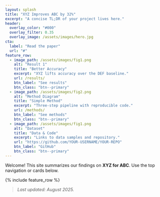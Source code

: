 ```yaml
---
layout: splash
title: "XYZ Improves ABC by 32%"
excerpt: "A concise TL;DR of your project lives here."
header:
  overlay_color: "#000"
  overlay_filter: 0.35
  overlay_image: /assets/images/hero.jpg
cta:
  label: "Read the paper"
  url: "#"
feature_row:
  - image_path: /assets/images/fig1.png
    alt: "Result 1"
    title: "Better Accuracy"
    excerpt: "XYZ lifts accuracy over the DEF baseline."
    url: /results/
    btn_label: "See results"
    btn_class: "btn--primary"
  - image_path: /assets/images/fig2.png
    alt: "Method Diagram"
    title: "Simple Method"
    excerpt: "Three-step pipeline with reproducible code."
    url: /methods/
    btn_label: "See methods"
    btn_class: "btn--primary"
  - image_path: /assets/images/fig1.png
    alt: "Dataset"
    title: "Data & Code"
    excerpt: "Links to data samples and repository."
    url: "https://github.com/YOUR-USERNAME/YOUR-REPO"
    btn_label: "GitHub"
    btn_class: "btn--primary"
---
```


Welcome! This site summarizes our findings on **XYZ for ABC**. Use the top navigation or cards below.

{% include feature_row %}

> _Last updated: August 2025._
